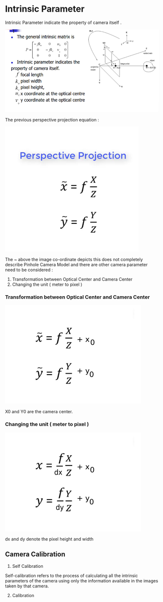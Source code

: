 # Intrinsic Parameter


Intrinsic Parameter indicate the property of camera itself .

<img src="images/IntrinsicParameter.png">

The previous perspective projection equation : 

<img src="images/PrespectiveProjectionEqun.png"/>


The ~ above the image co-ordinate depicts this does not completely describe Pinhole Camera Model
 and there are other camera parameter need to be considered :
 
 1. Transformation between Optical Center and Camera Center 
 2. Changing the unit ( meter to pixel )

### Transformation between Optical Center and Camera Center 


<img src="images/cameraCenter.png">

X0 and Y0 are the camera center.

### Changing the unit ( meter to pixel )

<img src="images/scalinrIntrinsic.png">

dx and dy denote the pixel height and width

## Camera Calibration

1. Self Calibration

Self-calibration refers to the process of calculating all the intrinsic parameters of the camera using only the information
available in the images taken by that camera.   

2. Calibration